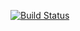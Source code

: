 [![Build Status](https://travis-ci.com/SkarletJ/Slovoed.svg?branch=master)](https://travis-ci.com/SkarletJ/Slovoed)
